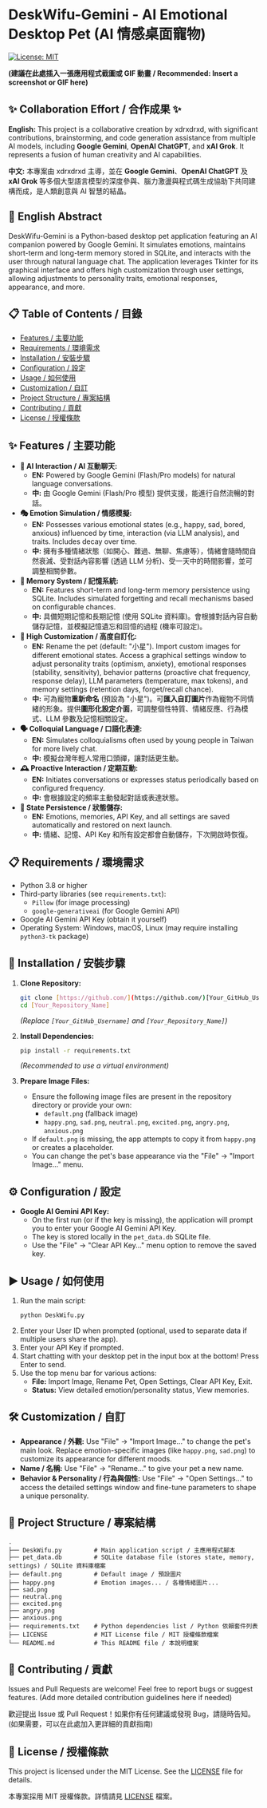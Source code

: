 # DeskWifu-Gemini - AI Emotional Desktop Pet (AI 情感桌面寵物)

[![License: MIT](https://img.shields.io/badge/License-MIT-yellow.svg)](https://opensource.org/licenses/MIT)

**(建議在此處插入一張應用程式截圖或 GIF 動畫 / Recommended: Insert a screenshot or GIF here)**
## ✨ Collaboration Effort / 合作成果 ✨

**English:** This project is a collaborative creation by xdrxdrxd, with significant contributions, brainstorming, and code generation assistance from multiple AI models, including **Google Gemini**, **OpenAI ChatGPT**, and **xAI Grok**. It represents a fusion of human creativity and AI capabilities.

**中文:** 本專案由 xdrxdrxd 主導，並在 **Google Gemini**、**OpenAI ChatGPT** 及 **xAI Grok** 等多個大型語言模型的深度參與、腦力激盪與程式碼生成協助下共同建構而成，是人類創意與 AI 智慧的結晶。

## 📝 English Abstract

DeskWifu-Gemini is a Python-based desktop pet application featuring an AI companion powered by Google Gemini. It simulates emotions, maintains short-term and long-term memory stored in SQLite, and interacts with the user through natural language chat. The application leverages Tkinter for its graphical interface and offers high customization through user settings, allowing adjustments to personality traits, emotional responses, appearance, and more.

## 📋 Table of Contents / 目錄

* [Features / 主要功能](#-features--主要功能)
* [Requirements / 環境需求](#-requirements--環境需求)
* [Installation / 安裝步驟](#-installation--安裝步驟)
* [Configuration / 設定](#️-configuration--設定)
* [Usage / 如何使用](#️-usage--如何使用)
* [Customization / 自訂](#️-customization--自訂)
* [Project Structure / 專案結構](#-project-structure--專案結構)
* [Contributing / 貢獻](#-contributing--貢獻)
* [License / 授權條款](#-license--授權條款)

## ✨ Features / 主要功能

* **🤖 AI Interaction / AI 互動聊天:**
    * **EN:** Powered by Google Gemini (Flash/Pro models) for natural language conversations.
    * **中:** 由 Google Gemini (Flash/Pro 模型) 提供支援，能進行自然流暢的對話。
* **🎭 Emotion Simulation / 情感模擬:**
    * **EN:** Possesses various emotional states (e.g., happy, sad, bored, anxious) influenced by time, interaction (via LLM analysis), and traits. Includes decay over time.
    * **中:** 擁有多種情緒狀態（如開心、難過、無聊、焦慮等），情緒會隨時間自然衰減、受對話內容影響 (透過 LLM 分析)、受一天中的時間影響，並可調整相關參數。
* **🧠 Memory System / 記憶系統:**
    * **EN:** Features short-term and long-term memory persistence using SQLite. Includes simulated forgetting and recall mechanisms based on configurable chances.
    * **中:** 具備短期記憶和長期記憶 (使用 SQLite 資料庫)。會根據對話內容自動儲存記憶，並模擬記憶遺忘和回憶的過程 (機率可設定)。
* **🎨 High Customization / 高度自訂化:**
    * **EN:** Rename the pet (default: "小星"). Import custom images for different emotional states. Access a graphical settings window to adjust personality traits (optimism, anxiety), emotional responses (stability, sensitivity), behavior patterns (proactive chat frequency, response delay), LLM parameters (temperature, max tokens), and memory settings (retention days, forget/recall chance).
    * **中:** 可為寵物**重新命名** (預設為 "小星")。可**匯入自訂圖片**作為寵物不同情緒的形象。提供**圖形化設定介面**，可調整個性特質、情緒反應、行為模式、LLM 參數及記憶相關設定。
* **🗣️ Colloquial Language / 口語化表達:**
    * **EN:** Simulates colloquialisms often used by young people in Taiwan for more lively chat.
    * **中:** 模擬台灣年輕人常用口頭禪，讓對話更生動。
* **🕰️ Proactive Interaction / 定期互動:**
    * **EN:** Initiates conversations or expresses status periodically based on configured frequency.
    * **中:** 會根據設定的頻率主動發起對話或表達狀態。
* **💾 State Persistence / 狀態儲存:**
    * **EN:** Emotions, memories, API Key, and all settings are saved automatically and restored on next launch.
    * **中:** 情緒、記憶、API Key 和所有設定都會自動儲存，下次開啟時恢復。

## 📋 Requirements / 環境需求

* Python 3.8 or higher
* Third-party libraries (see `requirements.txt`):
    * `Pillow` (for image processing)
    * `google-generativeai` (for Google Gemini API)
* Google AI Gemini API Key (obtain it yourself)
* Operating System: Windows, macOS, Linux (may require installing `python3-tk` package)

## 🚀 Installation / 安裝步驟

1.  **Clone Repository:**
    ```bash
    git clone [https://github.com/](https://github.com/)[Your_GitHub_Username]/[Your_Repository_Name].git
    cd [Your_Repository_Name]
    ```
    *(Replace `[Your_GitHub_Username]` and `[Your_Repository_Name]`)*

2.  **Install Dependencies:**
    ```bash
    pip install -r requirements.txt
    ```
    *(Recommended to use a virtual environment)*

3.  **Prepare Image Files:**
    * Ensure the following image files are present in the repository directory or provide your own:
        * `default.png` (fallback image)
        * `happy.png`, `sad.png`, `neutral.png`, `excited.png`, `angry.png`, `anxious.png`
    * If `default.png` is missing, the app attempts to copy it from `happy.png` or creates a placeholder.
    * You can change the pet's base appearance via the "File" -> "Import Image..." menu.

## ⚙️ Configuration / 設定

* **Google AI Gemini API Key:**
    * On the first run (or if the key is missing), the application will prompt you to enter your Google AI Gemini API Key.
    * The key is stored locally in the `pet_data.db` SQLite file.
    * Use the "File" -> "Clear API Key..." menu option to remove the saved key.

## ▶️ Usage / 如何使用

1.  Run the main script:
    ```bash
    python DeskWifu.py
    ```
2.  Enter your User ID when prompted (optional, used to separate data if multiple users share the app).
3.  Enter your API Key if prompted.
4.  Start chatting with your desktop pet in the input box at the bottom! Press Enter to send.
5.  Use the top menu bar for various actions:
    * **File:** Import Image, Rename Pet, Open Settings, Clear API Key, Exit.
    * **Status:** View detailed emotion/personality status, View memories.

## 🛠️ Customization / 自訂

* **Appearance / 外觀:** Use "File" -> "Import Image..." to change the pet's main look. Replace emotion-specific images (like `happy.png`, `sad.png`) to customize its appearance for different moods.
* **Name / 名稱:** Use "File" -> "Rename..." to give your pet a new name.
* **Behavior & Personality / 行為與個性:** Use "File" -> "Open Settings..." to access the detailed settings window and fine-tune parameters to shape a unique personality.

## 📁 Project Structure / 專案結構

```
.
├── DeskWifu.py         # Main application script / 主應用程式腳本
├── pet_data.db         # SQLite database file (stores state, memory, settings) / SQLite 資料庫檔案
├── default.png         # Default image / 預設圖片
├── happy.png           # Emotion images... / 各種情緒圖片...
├── sad.png
├── neutral.png
├── excited.png
├── angry.png
├── anxious.png
├── requirements.txt    # Python dependencies list / Python 依賴套件列表
├── LICENSE             # MIT License file / MIT 授權條款檔案
└── README.md           # This README file / 本說明檔案
```

## 🤝 Contributing / 貢獻

Issues and Pull Requests are welcome! Feel free to report bugs or suggest features.
(Add more detailed contribution guidelines here if needed)

歡迎提出 Issue 或 Pull Request！如果你有任何建議或發現 Bug，請隨時告知。
(如果需要，可以在此處加入更詳細的貢獻指南)

## 📄 License / 授權條款

This project is licensed under the MIT License. See the [LICENSE](LICENSE) file for details.

本專案採用 MIT 授權條款。詳情請見 [LICENSE](LICENSE) 檔案。
